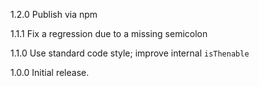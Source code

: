 1.2.0 Publish via npm

1.1.1 Fix a regression due to a missing semicolon

1.1.0 Use standard code style; improve internal `isThenable`

1.0.0 Initial release.
